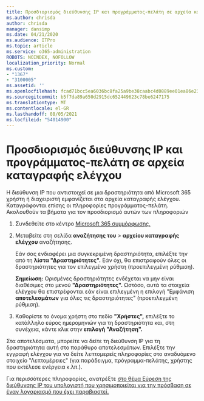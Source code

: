 ```yaml
---
title: Προσδιορισμός διεύθυνσης IP και προγράμματος-πελάτη σε αρχεία καταγραφής ελέγχου
ms.author: chrisda
author: chrisda
manager: dansimp
ms.date: 04/21/2020
ms.audience: ITPro
ms.topic: article
ms.service: o365-administration
ROBOTS: NOINDEX, NOFOLLOW
localization_priority: Normal
ms.custom:
- "1367"
- "3100005"
ms.assetid: ''
ms.openlocfilehash: fcad71bcc5ea6036bc8fa25a9be38caabc4d0889ee01ea86e23065333d5fce0a
ms.sourcegitcommit: b5f7da89a650d2915dc652449623c78be6247175
ms.translationtype: MT
ms.contentlocale: el-GR
ms.lasthandoff: 08/05/2021
ms.locfileid: "54014900"
---
```

# <a name="identify-ip-address-and-client-in-audit-logs"></a>Προσδιορισμός διεύθυνσης IP και προγράμματος-πελάτη σε αρχεία καταγραφής ελέγχου

Η διεύθυνση IP που αντιστοιχεί σε μια δραστηριότητα από Microsoft 365 χρήστη ή διαχειριστή εμφανίζεται στα αρχεία καταγραφής ελέγχου. Καταγράφονται επίσης οι πληροφορίες προγράμματος-πελάτη. Ακολουθούν τα βήματα για τον προσδιορισμό αυτών των πληροφοριών

1. Συνδεθείτε στο κέντρο [Microsoft 365 συμμόρφωσης.](https://protection.office.com/)

2. Μεταβείτε στη σελίδα **αναζήτησης του**  >  **αρχείου καταγραφής ελέγχου** αναζήτησης.

   Εάν σας ενδιαφέρει μια συγκεκριμένη δραστηριότητα, επιλέξτε την από τη **λίστα "Δραστηριότητες".** Εάν όχι, θα επιστραφούν όλες οι δραστηριότητες για τον επιλεγμένο χρήστη (προεπιλεγμένη ρύθμιση).

   **Σημείωση:** Ορισμένες δραστηριότητες ενδέχεται να μην είναι διαθέσιμες στο μενού **"Δραστηριότητες".** Ωστόσο, αυτά τα στοιχεία ελέγχου θα επιστρέφονται εάν είναι επιλεγμένη η επιλογή "Εμφάνιση **αποτελεσμάτων** για όλες τις δραστηριότητες" (προεπιλεγμένη ρύθμιση).

3. Καθορίστε το όνομα χρήστη στο πεδίο **"Χρήστες",** επιλέξτε το κατάλληλο εύρος ημερομηνιών για τη δραστηριότητα και, στη συνέχεια, κάντε κλικ στην **επιλογή "Αναζήτηση".**

Στα αποτελέσματα, μπορείτε να δείτε τη διεύθυνση IP για τη δραστηριότητα αυτή στο παράθυρο αποτελεσμάτων. Επιλέξτε την εγγραφή ελέγχου για  να δείτε λεπτομερείς πληροφορίες στο αναδυόμενο στοιχείο "Λεπτομέρειες" (για παράδειγμα, πρόγραμμα-πελάτης, χρήστης που εκτέλεσε ενέργεια κ.λπ.).

Για περισσότερες πληροφορίες, ανατρέξτε [στο θέμα Εύρεση της διεύθυνσης IP του υπολογιστή που χρησιμοποιείται για την πρόσβαση σε έναν λογαριασμό που έχει παραβιαστεί.](/microsoft-365/compliance/auditing-troubleshooting-scenarios#find-the-ip-address-of-the-computer-used-to-access-a-compromised-account)
